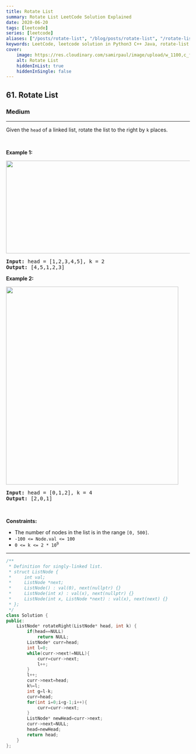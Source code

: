 ```yaml
---
title: Rotate List
summary: Rotate List LeetCode Solution Explained
date: 2020-06-20
tags: [leetcode]
series: [leetcode]
aliases: ["/posts/rotate-list", "/blog/posts/rotate-list", "/rotate-list"]
keywords: LeetCode, leetcode solution in Python3 C++ Java, rotate-list solution
cover:
    image: https://res.cloudinary.com/samirpaul/image/upload/w_1100,c_fit,co_rgb:FFFFFF,l_text:Arial_70_bold:Rotate List/problem-solving.webp
    alt: Rotate List
    hiddenInList: true
    hiddenInSingle: false
---
```



<h2>61. Rotate List</h2><h3>Medium</h3><hr><div><p>Given the <code>head</code> of a linked&nbsp;list, rotate the list to the right by <code>k</code> places.</p>

<p>&nbsp;</p>
<p><strong>Example 1:</strong></p>
<img alt="" src="https://assets.leetcode.com/uploads/2020/11/13/rotate1.jpg" style="width: 600px; height: 254px;">
<pre><strong>Input:</strong> head = [1,2,3,4,5], k = 2
<strong>Output:</strong> [4,5,1,2,3]
</pre>

<p><strong>Example 2:</strong></p>
<img alt="" src="https://assets.leetcode.com/uploads/2020/11/13/roate2.jpg" style="width: 472px; height: 542px;">
<pre><strong>Input:</strong> head = [0,1,2], k = 4
<strong>Output:</strong> [2,0,1]
</pre>

<p>&nbsp;</p>
<p><strong>Constraints:</strong></p>

<ul>
	<li>The number of nodes in the list is in the range <code>[0, 500]</code>.</li>
	<li><code>-100 &lt;= Node.val &lt;= 100</code></li>
	<li><code>0 &lt;= k &lt;= 2 * 10<sup>9</sup></code></li>
</ul>
</div>

---




```cpp
/**
 * Definition for singly-linked list.
 * struct ListNode {
 *     int val;
 *     ListNode *next;
 *     ListNode() : val(0), next(nullptr) {}
 *     ListNode(int x) : val(x), next(nullptr) {}
 *     ListNode(int x, ListNode *next) : val(x), next(next) {}
 * };
 */
class Solution {
public:
    ListNode* rotateRight(ListNode* head, int k) {
        if(head==NULL)
            return NULL;
        ListNode* curr=head;
        int l=0;
        while(curr->next!=NULL){
            curr=curr->next;
            l++;
        }
        l++;
        curr->next=head;
        k%=l;
        int g=l-k;
        curr=head;
        for(int i=0;i<g-1;i++){
            curr=curr->next;
        }
        ListNode* newHead=curr->next;
        curr->next=NULL;
        head=newHead;
        return head;
    }
};
```
